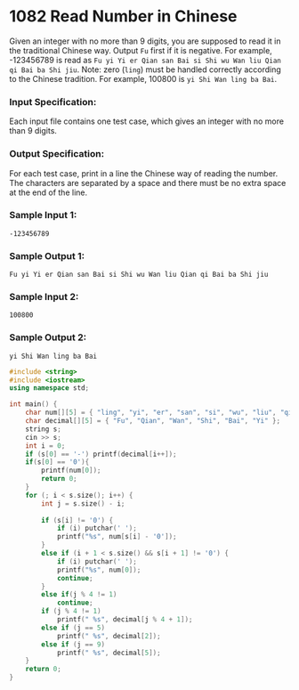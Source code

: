 # 1082 Read Number in Chinese
Given an integer with no more than 9 digits, you are supposed to read it in the traditional Chinese way. Output `Fu` first if it is negative. For example, -123456789 is read as `Fu yi Yi er Qian san Bai si Shi wu Wan liu Qian qi Bai ba Shi jiu`. Note: zero (`ling`) must be handled correctly according to the Chinese tradition. For example, 100800 is `yi Shi Wan ling ba Bai`.

### Input Specification:

Each input file contains one test case, which gives an integer with no more than 9 digits.

### Output Specification:

For each test case, print in a line the Chinese way of reading the number. The characters are separated by a space and there must be no extra space at the end of the line.

### Sample Input 1:
```in
-123456789
```

### Sample Output 1:
```out
Fu yi Yi er Qian san Bai si Shi wu Wan liu Qian qi Bai ba Shi jiu
```

### Sample Input 2:
```in
100800
```

### Sample Output 2:
```out
yi Shi Wan ling ba Bai
```

```cpp
#include <string>
#include <iostream>
using namespace std;

int main() {
	char num[][5] = { "ling", "yi", "er", "san", "si", "wu", "liu", "qi", "ba", "jiu"};
	char decimal[][5] = { "Fu", "Qian", "Wan", "Shi", "Bai", "Yi" };
	string s;
	cin >> s;
	int i = 0;
	if (s[0] == '-') printf(decimal[i++]);
    if(s[0] == '0'){
        printf(num[0]);
        return 0;
    }
	for (; i < s.size(); i++) {
		int j = s.size() - i;
		
		if (s[i] != '0') {
			if (i) putchar(' ');
			printf("%s", num[s[i] - '0']);
		}
		else if (i + 1 < s.size() && s[i + 1] != '0') {
			if (i) putchar(' ');
			printf("%s", num[0]);
			continue;
		}
		else if(j % 4 != 1)
			continue;
		if (j % 4 != 1)
			printf(" %s", decimal[j % 4 + 1]);
		else if (j == 5)
			printf(" %s", decimal[2]);
		else if (j == 9)
			printf(" %s", decimal[5]);
	}
	return 0;
}
```